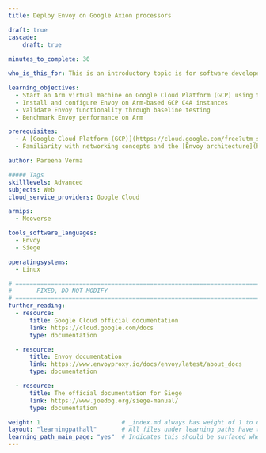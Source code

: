 ```yaml
---
title: Deploy Envoy on Google Axion processors

draft: true
cascade:
    draft: true
   
minutes_to_complete: 30

who_is_this_for: This is an introductory topic is for software developers interested in migrating their Envoy workloads from x86_64 servers to Arm-based servers, specifically on Google Axion–based C4A virtual machines.  

learning_objectives:
  - Start an Arm virtual machine on Google Cloud Platform (GCP) using the C4A Google Axion instance 
  - Install and configure Envoy on Arm-based GCP C4A instances
  - Validate Envoy functionality through baseline testing
  - Benchmark Envoy performance on Arm

prerequisites:
  - A [Google Cloud Platform (GCP)](https://cloud.google.com/free?utm_source=google&hl=en) account with billing enabled
  - Familiarity with networking concepts and the [Envoy architecture](https://www.envoyproxy.io/docs/envoy/latest/).

author: Pareena Verma

##### Tags
skilllevels: Advanced
subjects: Web
cloud_service_providers: Google Cloud

armips:
  - Neoverse

tools_software_languages:
  - Envoy
  - Siege 

operatingsystems:
  - Linux

# ================================================================================
#       FIXED, DO NOT MODIFY
# ================================================================================
further_reading:
  - resource:
      title: Google Cloud official documentation
      link: https://cloud.google.com/docs
      type: documentation

  - resource:
      title: Envoy documentation
      link: https://www.envoyproxy.io/docs/envoy/latest/about_docs
      type: documentation

  - resource:
      title: The official documentation for Siege
      link: https://www.joedog.org/siege-manual/
      type: documentation

weight: 1                       # _index.md always has weight of 1 to order correctly
layout: "learningpathall"       # All files under learning paths have this same wrapper
learning_path_main_page: "yes"  # Indicates this should be surfaced when looking for related content. Only set for _index.md of learning path content.
---
```

